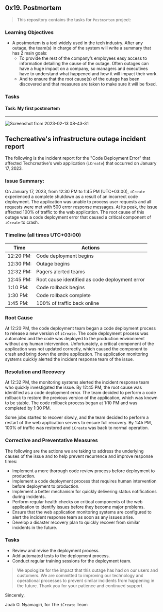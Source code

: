 ## 0x19. Postmortem

> This repository contains the tasks for `Postmortem` project:

### Learning Objectives

* A postmortem is a tool widely used in the tech industry. After any outage, the team(s) in charge of the system will write a summary that has 2 main goals:
    * To provide the rest of the company’s employees easy access to information detailing the cause of the outage. Often outages can have a huge impact on a company, so managers and executives have to understand what happened and how it will impact their work.
    * And to ensure that the root cause(s) of the outage has been discovered and that measures are taken to make sure it will be fixed.


### Tasks

#### Task: My first postmortem
____

![Screenshot from 2023-02-13 08-43-31](https://user-images.githubusercontent.com/95341497/218380439-73c5cc36-96d1-401b-838c-4eaebcd89ea1.png)

## Techcreative's infrastructure outage incident report

The following is the incident report for the "Code Deployment Error" that affected Techcreative's web application (`iCreate`) that occurred on January 17, 2023.

### Issue Summary:

On January 17, 2023, from 12:30 PM to 1:45 PM (UTC+03:00), `iCreate` experienced a complete shutdown as a result of an incorrect code deployment. The application was unable to process user requests and all requests were met with 500 error response messages. At its peak, the issue affected 100% of traffic to the web application. The root cause of this outage was a code deployment error that caused a critical component of `iCreate` to crash.

### Timeline (all times UTC+03:00)
| Time | Actions |
| ------- | -------- |
|12:20 PM: | Code deployment begins |
|12:30 PM: | Outage begins |
|12:32 PM: | Pagers alerted teams |
|12:45 PM: | Root cause identified as code deployment error |
|1:10 PM: | Code rollback begins |
|1:30 PM: | Code rollback complete |
|1:45 PM: | 100% of traffic back online |

### Root Cause

At 12:20 PM, the code deployment team began a code deployment process to release a new version of `iCreate`. The code deployment process was automated and the code was deployed to the production environment without any human intervention. Unfortunately, a critical component of the application was not updated correctly, which caused the component to crash and bring down the entire application. The application monitoring systems quickly alerted the incident response team of the issue.

### Resolution and Recovery

At 12:32 PM, the monitoring systems alerted the incident response team who quickly investigated the issue. By 12:45 PM, the root cause was identified as a code deployment error. The team decided to perform a code rollback to restore the previous version of the application, which was known to be stable. The code rollback process began at 1:10 PM and was completed by 1:30 PM.

Some jobs started to recover slowly, and the team decided to perform a restart of the web application servers to ensure full recovery. By 1:45 PM, 100% of traffic was restored and `iCreate` was back to normal operation.

### Corrective and Preventative Measures

The following are the actions we are taking to address the underlying causes of the issue and to help prevent recurrence and improve response times:
* Implement a more thorough code review process before deployment to production.
* Implement a code deployment process that requires human intervention before deployment to production.
* Implement a better mechanism for quickly delivering status notifications during incidents.
* Perform regular health checks on critical components of the web application to identify issues before they become major problems.
* Ensure that the web application monitoring systems are configured to alert the incident response team as soon as any issues arise.
* Develop a disaster recovery plan to quickly recover from similar incidents in the future.

### Tasks

* Review and revise the deployment process.
* Add automated tests to the deployment process.
* Conduct regular training sessions for the deployment team.

> We apologize for the impact that this outage has had on our users and customers. We are committed to improving our technology and operational processes to prevent similar incidents from happening in the future. Thank you for your patience and continued support.

Sincerely,

Joab O. Nyamagiri,
for The `iCreate` Team


